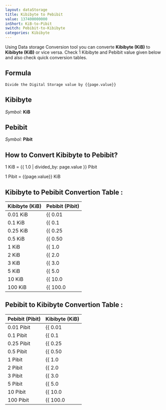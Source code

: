 ```yaml
---
layout: dataStorage
title: Kibibyte to Pebibit
value: 137400000000
inShort: KiB-to-Pibit
switch: Pebibit-to-Kibibyte
categories: Kibibyte
---
```


Using Data storage Conversion tool you can converte **Kibibyte (KiB)** to **Kibibyte (KiB)** or vice versa. Check 1 Kibibyte and Pebibit value given below and also check quick conversion tables.

## Formula
`Divide the Digital Storage value by {{page.value}}`

## Kibibyte
*Symbol:* **KiB**

## Pebibit
*Symbol:* **Pibit**

## How to Convert Kibibyte to Pebibit?

1 KiB = {{ 1.0 | divided_by: page.value }} Pibit

1 Pibit = {{page.value}} KiB


## Kibibyte to Pebibit Convertion Table :

| Kibibyte (KiB) | Pebibit (Pibit) |
| ---- | ---- |
| 0.01 KiB | {{ 0.01 | divided_by: page.value }} Pibit |
| 0.1 KiB | {{ 0.1 | divided_by: page.value }} Pibit |
| 0.25 KiB | {{ 0.25 | divided_by: page.value }} Pibit |
| 0.5 KiB | {{ 0.50 | divided_by: page.value }} Pibit |
| 1 KiB | {{ 1.0 | divided_by: page.value }} Pibit |
| 2 KiB | {{ 2.0 | divided_by: page.value }} Pibit |
| 3 KiB | {{ 3.0 | divided_by: page.value }} Pibit |
| 5 KiB | {{ 5.0 | divided_by: page.value }} Pibit |
| 10 KiB | {{ 10.0 | divided_by: page.value }} Pibit |
| 100 KiB | {{ 100.0 | divided_by: page.value }} Pibit |

## Pebibit to Kibibyte Convertion Table :

| Pebibit (Pibit) | Kibibyte (KiB) |
| ---- | ---- |
| 0.01 Pibit | {{ 0.01 | times: page.value }} KiB |
| 0.1 Pibit | {{ 0.1 | times: page.value }} KiB |
| 0.25 Pibit | {{ 0.25 | times: page.value }} KiB |
| 0.5 Pibit | {{ 0.50 | times: page.value }} KiB |
| 1 Pibit | {{ 1.0 | times: page.value }} KiB |
| 2 Pibit | {{ 2.0 | times: page.value }} KiB |
| 3 Pibit | {{ 3.0 | times: page.value }} KiB |
| 5 Pibit | {{ 5.0 | times: page.value }} KiB |
| 10 Pibit | {{ 10.0 | times: page.value }} KiB |
| 100 Pibit | {{ 100.0 | times: page.value }} KiB |


<script>
document.getElementById('selectInput')[5].selected = true
document.getElementById('selectOutput')[19].selected = true
</script>
